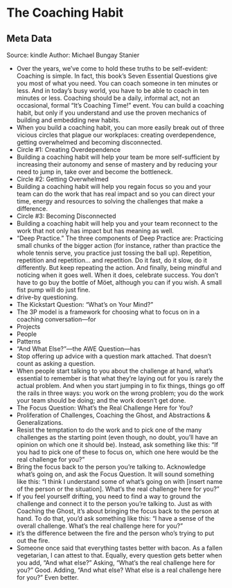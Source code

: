 # The Coaching Habit

## Meta Data

Source:  kindle 
Author: Michael Bungay Stanier

- Over the years, we’ve come to hold these truths to be self-evident: Coaching is simple. In fact, this book’s Seven Essential Questions give you most of what you need. You can coach someone in ten minutes or less. And in today’s busy world, you have to be able to coach in ten minutes or less. Coaching should be a daily, informal act, not an occasional, formal “It’s Coaching Time!” event. You can build a coaching habit, but only if you understand and use the proven mechanics of building and embedding new habits.
- When you build a coaching habit, you can more easily break out of three vicious circles that plague our workplaces: creating overdependence, getting overwhelmed and becoming disconnected.
- Circle #1: Creating Overdependence
- Building a coaching habit will help your team be more self-sufficient by increasing their autonomy and sense of mastery and by reducing your need to jump in, take over and become the bottleneck.
- Circle #2: Getting Overwhelmed
- Building a coaching habit will help you regain focus so you and your team can do the work that has real impact and so you can direct your time, energy and resources to solving the challenges that make a difference.
- Circle #3: Becoming Disconnected
- Building a coaching habit will help you and your team reconnect to the work that not only has impact but has meaning as well.
- “Deep Practice.” The three components of Deep Practice are: Practicing small chunks of the bigger action (for instance, rather than practice the whole tennis serve, you practice just tossing the ball up). Repetition, repetition and repetition… and repetition. Do it fast, do it slow, do it differently. But keep repeating the action. And finally, being mindful and noticing when it goes well. When it does, celebrate success. You don’t have to go buy the bottle of Möet, although you can if you wish. A small fist pump will do just fine.
- drive-by questioning.
- The Kickstart Question: “What’s on Your Mind?”
- The 3P model is a framework for choosing what to focus on in a coaching conversation—for
- Projects
- People
- Patterns
- “And What Else?”—the AWE Question—has
- Stop offering up advice with a question mark attached. That doesn’t count as asking a question.
- When people start talking to you about the challenge at hand, what’s essential to remember is that what they’re laying out for you is rarely the actual problem. And when you start jumping in to fix things, things go off the rails in three ways: you work on the wrong problem; you do the work your team should be doing; and the work doesn’t get done.
- The Focus Question: What’s the Real Challenge Here for You?
- Proliferation of Challenges, Coaching the Ghost, and Abstractions & Generalizations.
- Resist the temptation to do the work and to pick one of the many challenges as the starting point (even though, no doubt, you’ll have an opinion on which one it should be). Instead, ask something like this: “If you had to pick one of these to focus on, which one here would be the real challenge for you?”
- Bring the focus back to the person you’re talking to. Acknowledge what’s going on, and ask the Focus Question. It will sound something like this: “I think I understand some of what’s going on with [insert name of the person or the situation]. What’s the real challenge here for you?”
- If you feel yourself drifting, you need to find a way to ground the challenge and connect it to the person you’re talking to. Just as with Coaching the Ghost, it’s about bringing the focus back to the person at hand. To do that, you’d ask something like this: “I have a sense of the overall challenge. What’s the real challenge here for you?”
- it’s the difference between the fire and the person who’s trying to put out the fire.
- Someone once said that everything tastes better with bacon. As a fallen vegetarian, I can attest to that. Equally, every question gets better when you add, “And what else?” Asking, “What’s the real challenge here for you?” Good. Adding, “And what else? What else is a real challenge here for you?” Even better.
